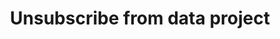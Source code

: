 ---
title: Unsubscribe from data project
excerpt: >-
  Delete webhook subscription associated with the currently authenticated user
  and to a given data project.
api:
  file: data-world.json
  operationId: unsubscribeFromProject
hidden: false
---